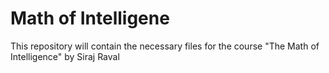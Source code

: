 # Math of Intelligene

This repository will contain the necessary files for the course "The Math of Intelligence" by Siraj Raval
